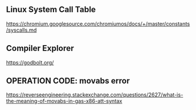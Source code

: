 ## Linux System Call Table
https://chromium.googlesource.com/chromiumos/docs/+/master/constants/syscalls.md

## Compiler Explorer
https://godbolt.org/

## OPERATION CODE: movabs error
https://reverseengineering.stackexchange.com/questions/2627/what-is-the-meaning-of-movabs-in-gas-x86-att-syntax
